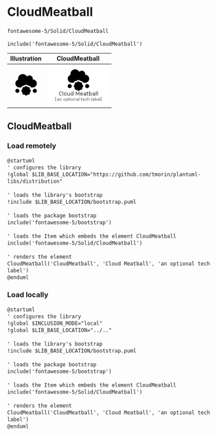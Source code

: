 # CloudMeatball


```text
fontawesome-5/Solid/CloudMeatball
```

```text
include('fontawesome-5/Solid/CloudMeatball')
```



| Illustration | CloudMeatball |
| :---: | :---: |
| ![illustration for Illustration](../../fontawesome-5/Solid/CloudMeatball.png) | ![illustration for CloudMeatball](../../fontawesome-5/Solid/CloudMeatball.Local.png) |




## CloudMeatball

### Load remotely
```plantuml
@startuml
' configures the library
!global $LIB_BASE_LOCATION="https://github.com/tmorin/plantuml-libs/distribution"

' loads the library's bootstrap
!include $LIB_BASE_LOCATION/bootstrap.puml

' loads the package bootstrap
include('fontawesome-5/bootstrap')

' loads the Item which embeds the element CloudMeatball
include('fontawesome-5/Solid/CloudMeatball')

' renders the element
CloudMeatball('CloudMeatball', 'Cloud Meatball', 'an optional tech label')
@enduml
```

### Load locally
```plantuml
@startuml
' configures the library
!global $INCLUSION_MODE="local"
!global $LIB_BASE_LOCATION="../.."

' loads the library's bootstrap
!include $LIB_BASE_LOCATION/bootstrap.puml

' loads the package bootstrap
include('fontawesome-5/bootstrap')

' loads the Item which embeds the element CloudMeatball
include('fontawesome-5/Solid/CloudMeatball')

' renders the element
CloudMeatball('CloudMeatball', 'Cloud Meatball', 'an optional tech label')
@enduml
```

